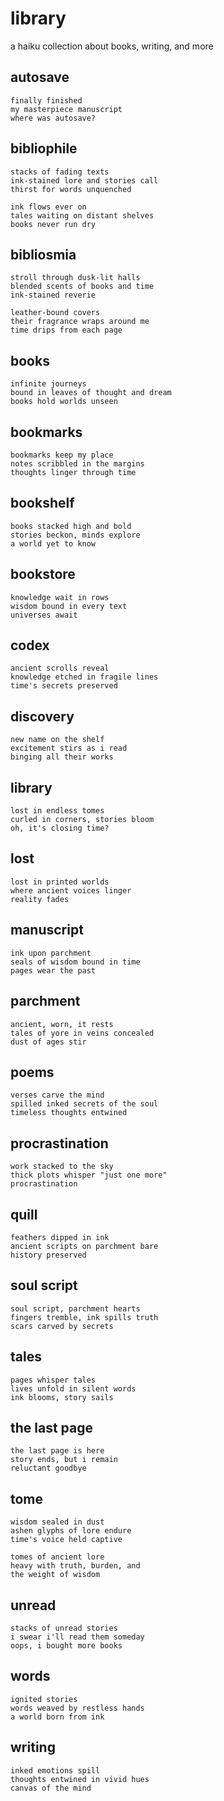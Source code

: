 # library

a haiku collection about books, writing, and more

## autosave

```
finally finished
my masterpiece manuscript
where was autosave?
```

## bibliophile

```
stacks of fading texts
ink-stained lore and stories call
thirst for words unquenched

ink flows ever on
tales waiting on distant shelves
books never run dry
```

## bibliosmia

```
stroll through dusk-lit halls
blended scents of books and time
ink-stained reverie

leather-bound covers
their fragrance wraps around me
time drips from each page
```

## books

```
infinite journeys
bound in leaves of thought and dream
books hold worlds unseen
```

## bookmarks

```
bookmarks keep my place
notes scribbled in the margins
thoughts linger through time
```

## bookshelf

```
books stacked high and bold
stories beckon, minds explore
a world yet to know
```

## bookstore

```
knowledge wait in rows
wisdom bound in every text
universes await
```

## codex

```
ancient scrolls reveal
knowledge etched in fragile lines
time's secrets preserved
```

## discovery

```
new name on the shelf
excitement stirs as i read
binging all their works
```

## library

```
lost in endless tomes
curled in corners, stories bloom
oh, it's closing time?
```

## lost

```
lost in printed worlds
where ancient voices linger
reality fades
```

## manuscript

```
ink upon parchment
seals of wisdom bound in time
pages wear the past
```

## parchment

```
ancient, worn, it rests
tales of yore in veins concealed
dust of ages stir
```

## poems

```
verses carve the mind
spilled inked secrets of the soul
timeless thoughts entwined
```

## procrastination

```
work stacked to the sky
thick plots whisper "just one more"
procrastination
```

## quill

```
feathers dipped in ink
ancient scripts on parchment bare
history preserved
```

## soul script

```
soul script, parchment hearts
fingers tremble, ink spills truth
scars carved by secrets
```

## tales

```
pages whisper tales
lives unfold in silent words
ink blooms, story sails
```

## the last page

```
the last page is here
story ends, but i remain
reluctant goodbye
```

## tome

```
wisdom sealed in dust
ashen glyphs of lore endure
time's voice held captive

tomes of ancient lore
heavy with truth, burden, and
the weight of wisdom
```

## unread

```
stacks of unread stories
i swear i'll read them someday
oops, i bought more books
```

## words

```
ignited stories
words weaved by restless hands
a world born from ink
```

## writing

```
inked emotions spill
thoughts entwined in vivid hues
canvas of the mind
```
